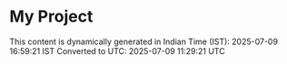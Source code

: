# My Project

This content is dynamically generated in Indian Time (IST): 2025-07-09 16:59:21 IST
Converted to UTC: 2025-07-09 11:29:21 UTC
